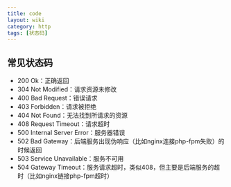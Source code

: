 ```yaml
---
title: code
layout: wiki
category: http
tags: [状态码]
---
```



## 常见状态码

* 200 Ok：正确返回
* 304 Not Modified：请求资源未修改
* 400 Bad Request：错误请求
* 403 Forbidden：请求被拒绝
* 404 Not Found：无法找到所请求的资源
* 408 Request Timeout：请求超时
* 500 Internal Server Error：服务器错误
* 502 Bad Gateway：后端服务出现伪响应（比如nginx连接php-fpm失败）的时候返回
* 503 Service Unavailable：服务不可用
* 504 Gateway Timeout：服务请求超时，类似408，但主要是后端服务的超时（比如nginx链接php-fpm超时）